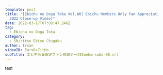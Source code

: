 ```yaml
---
template: post
title: "[Ebichu no Doga Toka Vol.80] Ebichu Members Only Fan Appreciation Day
  2022 Close-up Video!"
date: 2022-03-17T07:00:47.246Z
tag:
  - Ebichu no Doga Toka
category:
  - Shiritsu Ebisu Chugaku
author: Irsan
videoID: EurvDz7itHo
subTitle: エビ中会員限定ファン感謝デー202webm-subs-80.srt
---
```

test